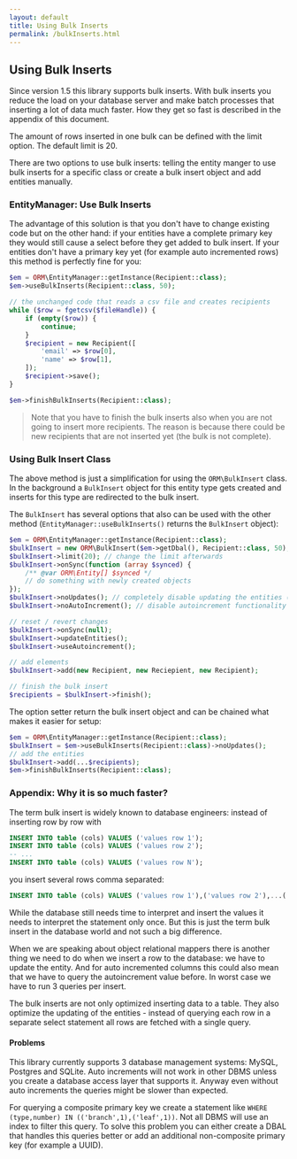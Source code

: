 ```yaml
---
layout: default
title: Using Bulk Inserts
permalink: /bulkInserts.html
---
```

## Using Bulk Inserts

Since version 1.5 this library supports bulk inserts. With bulk inserts you reduce the load on your database server and
make batch processes that inserting a lot of data much faster. How they get so fast is described in the appendix of this
document.

The amount of rows inserted in one bulk can be defined with the limit option. The default limit is 20.

There are two options to use bulk inserts: telling the entity manger to use bulk inserts for a specific class or create
a bulk insert object and add entities manually. 

### EntityManager: Use Bulk Inserts

The advantage of this solution is that you don't have to change existing code but on the other hand: if your entities
have a complete primary key they would still cause a select before they get added to bulk insert. If your entities don't
have a primary key yet (for example auto incremented rows) this method is perfectly fine for you:

```php
$em = ORM\EntityManager::getInstance(Recipient::class);
$em->useBulkInserts(Recipient::class, 50);

// the unchanged code that reads a csv file and creates recipients
while ($row = fgetcsv($fileHandle)) {
    if (empty($row)) {
        continue;
    }
    $recipient = new Recipient([
        'email' => $row[0],
        'name' => $row[1],
    ]);
    $recipient->save();
}

$em->finishBulkInserts(Recipient::class);
```

> Note that you have to finish the bulk inserts also when you are not going to insert more recipients. The reason is
> because there could be new recipients that are not inserted yet (the bulk is not complete).

### Using Bulk Insert Class

The above method is just a simplification for using the `ORM\BulkInsert` class. In the background a `BulkInsert` object
for this entity type gets created and inserts for this type are redirected to the bulk insert.

The `BulkInsert` has several options that also can be used with the other method (`EntityManager::useBulkInserts()` 
returns the `BulkInsert` object):

```php
$em = ORM\EntityManager::getInstance(Recipient::class);
$bulkInsert = new ORM\BulkInsert($em->getDbal(), Recipient::class, 50);
$bulkInsert->limit(20); // change the limit afterwards
$bulkInsert->onSync(function (array $synced) {
    /** @var ORM\Entity[] $synced */
    // do something with newly created objects
});
$bulkInsert->noUpdates(); // completely disable updating the entities (fire and forget)
$bulkInsert->noAutoIncrement(); // disable autoincrement functionality (restoring entities with primary key)

// reset / revert changes
$bulkInsert->onSync(null);
$bulkInsert->updateEntities();
$bulkInsert->useAutoincrement();

// add elements
$bulkInsert->add(new Recipient, new Reciepient, new Recipient);

// finish the bulk insert
$recipients = $bulkInsert->finish();
```

The option setter return the bulk insert object and can be chained what makes it easier for setup:

```php
$em = ORM\EntityManager::getInstance(Recipient::class);
$bulkInsert = $em->useBulkInserts(Recipient::class)->noUpdates();
// add the entities
$bulkInsert->add(...$recipients);
$em->finishBulkInserts(Recipient::class);
```

### Appendix: Why it is so much faster?

The term bulk insert is widely known to database engineers: instead of inserting row by row with
 
```sql
INSERT INTO table (cols) VALUES ('values row 1');
INSERT INTO table (cols) VALUES ('values row 2');
-- ...
INSERT INTO table (cols) VALUES ('values row N');
```

you insert several rows comma separated:
 
```sql
INSERT INTO table (cols) VALUES ('values row 1'),('values row 2'),...('values row N');
```
 
While the database still needs time to interpret and insert the values it needs to interpret the statement only once.
But this is just the term bulk insert in the database world and not such a big difference.
 
When we are speaking about object relational mappers there is another thing we need to do when we insert a row to the
database: we have to update the entity. And for auto incremented columns this could also mean that we have to query the
autoincrement value before. In worst case we have to run 3 queries per insert.
 
The bulk inserts are not only optimized inserting data to a table. They also optimize the updating of the entities -
instead of querying each row in a separate select statement all rows are fetched with a single query.
 
#### Problems
 
This library currently supports 3 database management systems: MySQL, Postgres and SQLite. Auto increments will not
work in other DBMS unless you create a database access layer that supports it. Anyway even without auto increments the
queries might be slower than expected.
 
For querying a composite primary key we create a statement like `WHERE (type,number) IN (('branch',1),('leaf',1))`. Not
all DBMS will use an index to filter this query. To solve this problem you can either create a DBAL that handles this
queries better or add an additional non-composite primary key (for example a UUID).

